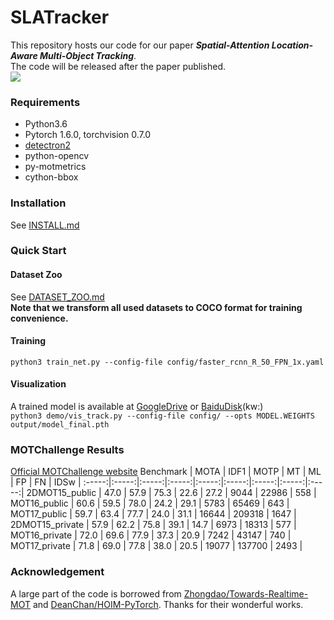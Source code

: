 # SLATracker
This repository hosts our code for our paper ***Spatial-Attention Location-Aware Multi-Object Tracking***.  
The code will be released after the paper published.  
![](https://github.com/JunnHan/SLATracker/blob/main/assets/MOT17-03.gif)  
### Requirements
- Python3.6
- Pytorch 1.6.0, torchvision 0.7.0
- [detectron2](https://github.com/facebookresearch/detectron2)
- python-opencv
- py-motmetrics
- cython-bbox
### Installation
See [INSTALL.md](https://github.com/facebookresearch/detectron2/blob/master/INSTALL.md)
### Quick Start
#### Dataset Zoo
See [DATASET_ZOO.md](https://github.com/Zhongdao/Towards-Realtime-MOT/blob/master/DATASET_ZOO.md)  
**Note that we transform all used datasets to COCO format for training convenience.**
#### Training
`python3 train_net.py --config-file config/faster_rcnn_R_50_FPN_1x.yaml`  
#### Visualization
A trained model is available at [GoogleDrive](https://drive.google.com/drive/folders/1bfaB9MRSyv_2AfmJYhu2WgiiMA2w8yje?usp=sharing) or [BaiduDisk]()(kw:)  
`python3 demo/vis_track.py --config-file config/ --opts MODEL.WEIGHTS output/model_final.pth`
### MOTChallenge Results
[Official MOTChallenge website](https://motchallenge.net/)
Benchmark | MOTA | IDF1 | MOTP | MT | ML | FP | FN | IDSw |
:-----:|:-----:|:-----:|:-----:|:-----:|:-----:|:-----:|:-----:|:-----:|
2DMOT15_public | 47.0 | 57.9 | 75.3 | 22.6 | 27.2 | 9044 | 22986 | 558 |
MOT16_public | 60.6 | 59.5 | 78.0 | 24.2 | 29.1 | 5783 | 65469 | 643 |
MOT17_public | 59.7 | 63.4 | 77.7 | 24.0 | 31.1 | 16644 | 209318 | 1647 |
2DMOT15_private | 57.9 | 62.2 | 75.8 | 39.1 | 14.7 | 6973 | 18313 | 577 |
MOT16_private | 72.0 | 69.6 | 77.9 | 37.3 | 20.9 | 7242 | 43147 | 740 |
MOT17_private | 71.8 | 69.0 | 77.8 | 38.0 | 20.5 | 19077 | 137700 | 2493 |
### Acknowledgement
A large part of the code is borrowed from [Zhongdao/Towards-Realtime-MOT](https://github.com/Zhongdao/Towards-Realtime-MOT) and [DeanChan/HOIM-PyTorch](https://github.com/DeanChan/HOIM-PyTorch). Thanks for their wonderful works.
